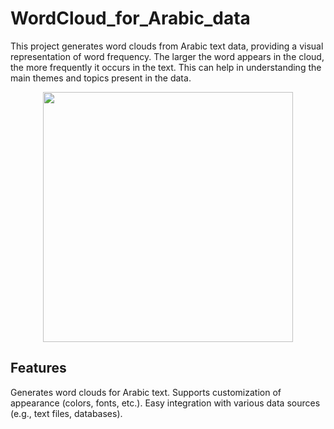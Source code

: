 # WordCloud_for_Arabic_data
This project generates word clouds from Arabic text data, providing a visual representation of word frequency. The larger the word appears in the cloud, the more frequently it occurs in the text. This can help in understanding the main themes and topics present in the data.
<p align="center">
  <img width="400" height="400" src=https://github.com/user-attachments/assets/1a9afbfe-201e-43ef-a826-fb4749605b67>
</p>

## Features
Generates word clouds for Arabic text.
Supports customization of appearance (colors, fonts, etc.).
Easy integration with various data sources (e.g., text files, databases).


